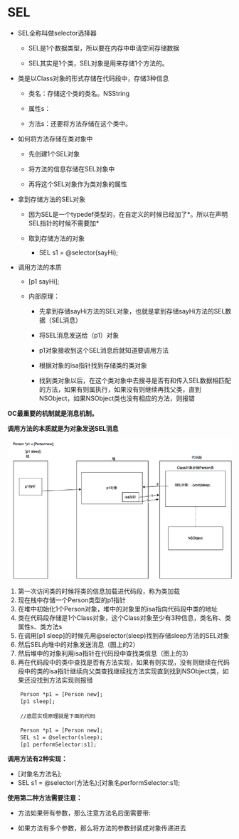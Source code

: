 # SEL

* SEL全称叫做selector选择器

  * SEL是1个数据类型，所以要在内存中申请空间存储数据

  * SEL其实是1个类，SEL对象是用来存储1个方法的。

* 类是以Class对象的形式存储在代码段中，存储3种信息

  * 类名：存储这个类的类名。NSString

  * 属性s：

  * 方法s：还要将方法存储在这个类中。

* 如何将方法存储在类对象中

  * 先创建1个SEL对象

  * 将方法的信息存储在SEL对象中

  * 再将这个SEL对象作为类对象的属性

* 拿到存储方法的SEL对象

  * 因为SEL是一个typedef类型的，在自定义的时候已经加了\*。所以在声明SEL指针的时候不需要加\*

  * 取到存储方法的对象

    * SEL s1 = @selector\(sayHi\);

* 调用方法的本质

  * \[p1 sayHi\];

  * 内部原理：

    * 先拿到存储sayHi方法的SEL对象，也就是拿到存储sayHi方法的SEL数据（SEL消息）

    * 将SEL消息发送给（p1）对象

    * p1对象接收到这个SEL消息后就知道要调用方法

    * 根据对象的isa指针找到存储类的类对象

    * 找到类对象以后，在这个类对象中去搜寻是否有和传入SEL数据相匹配的方法，如果有则属执行，如果没有则继续再找父类，直到NSObject，如果NSObject类也没有相应的方法，则报错

**OC最重要的机制就是消息机制。**

**调用方法的本质就是为对象发送SEL消息**

![](/assets/类对象的方法存储.png)

1. 第一次访问类的时候将类的信息加载进代码段，称为类加载
2. 现在栈中存储一个Person类型的p1指针
3. 在堆中初始化1个Person对象，堆中的对象里的isa指向代码段中类的地址
4. 类在代码段存储是1个Class对象，这个Class对象至少有3种信息，类名称、类属性s、类方法s
5. 在调用\[p1 sleep\]的时候先用@selector\(sleep\)找到存储sleep方法的SEL对象
6. 然后SEL向堆中的对象发送消息（图上的2）
7. 然后堆中的对象利用isa指针在代码段中查找类信息（图上的3）
8. 再在代码段中的类中查找是否有方法实现，如果有则实现，没有则继续在代码段中的类的isa指针继续向父类查找继续找方法实现直到找到NSObject类，如果还没找到方法实现则报错

```
    Person *p1 = [Person new];
    [p1 sleep];

    //底层实现原理就是下面的代码

    Person *p1 = [Person new];
    SEL s1 = @selector(sleep);
    [p1 performSelector:s1];
```

**调用方法有2种实现：**

* \[对象名方法名\];
* SEL s1 = @selector\(方法名\);\[对象名performSelector:s1\];

**使用第二种方法需要注意：**

* 方法如果带有参数，那么注意方法名后面需要带:

* 如果方法有多个参数，那么将方法的参数封装成对象传递进去




